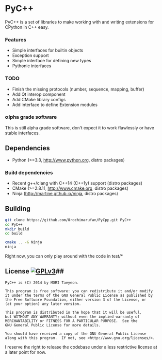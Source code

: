 # PyC++ #
PyC++ is a set of libraries to make working with and writing extensions for CPython in C++ easy.

### Features ###
 * Simple interfaces for builtin objects
 * Exception support
 * Simple interface for defining new types
 * Pythonic interfaces

### TODO ###
 * Finish the missing protocols (number, sequence, mapping, buffer)
 * Add Qt interop component
 * Add CMake library configs
 * Add interface to define Extension modules

### &alpha;lpha grade software ###
This is still alpha grade software, don't expect it to work flawlessly or have stable interfaces.

## Dependencies ##
 * Python (>=3.3, http://www.python.org, distro packages)

### Build dependencies ###
 * Recent g++/clang with C++14 (C++1y) support (distro packages)
 * CMake (>=2.8.11, http://www.cmake.org, distro packages)
 * Ninja (http://martine.github.io/ninja, distro packages)

## Building ##
```bash
git clone https://github.com/Orochimarufan/PyCpp.git PyC++
cd PyC++
mkdir build
cd build

cmake .. -G Ninja
ninja
```

Right now, you can only play around with the code in test/*

## License [![GPLv3][gpl-logo]][gpl-link]##
    PyC++ is (C) 2014 by MORI Taeyeon.

    This program is free software: you can redistribute it and/or modify
    it under the terms of the GNU General Public License as published by
    the Free Software Foundation, either version 3 of the License, or
    (at your option) any later version.

    This program is distributed in the hope that it will be useful,
    but WITHOUT ANY WARRANTY; without even the implied warranty of
    MERCHANTABILITY or FITNESS FOR A PARTICULAR PURPOSE.  See the
    GNU General Public License for more details.

    You should have received a copy of the GNU General Public License
    along with this program.  If not, see <http://www.gnu.org/licenses/>.

I reserve the right to release the codebase under a less restrictive license at a later point for now.


[gpl-logo]: https://www.gnu.org/graphics/gplv3-88x31.png
[gpl-link]: https://www.gnu.org/copyleft/gpl.html
